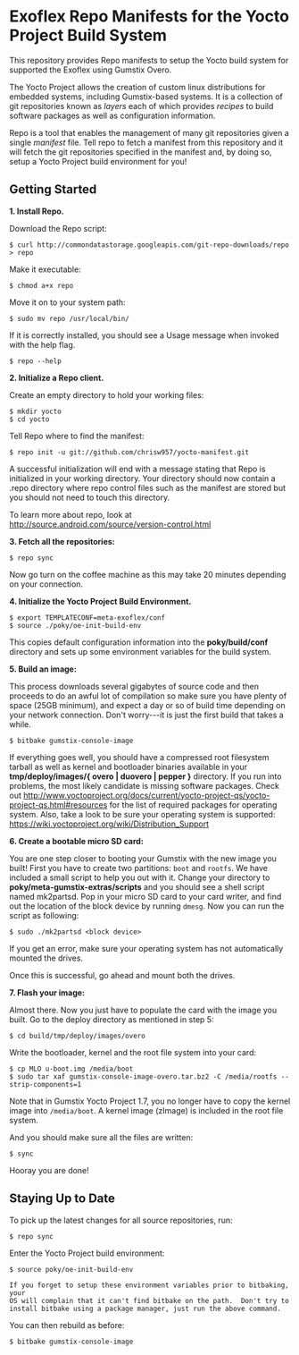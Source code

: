 Exoflex Repo Manifests for the Yocto Project Build System
=============================================
This repository provides Repo manifests to setup the Yocto build system for 
supported the Exoflex using Gumstix Overo.

The Yocto Project allows the creation of custom linux distributions for embedded
systems, including Gumstix-based systems.  It is a collection of git
repositories known as *layers* each of which provides *recipes* to build
software packages as well as configuration information.

Repo is a tool that enables the management of many git repositories given a 
single *manifest* file.  Tell repo to fetch a manifest from this repository and
it will fetch the git repositories specified in the manifest and, by doing so,
setup a Yocto Project build environment for you!

Getting Started
---------------
**1.  Install Repo.**

Download the Repo script:

    $ curl http://commondatastorage.googleapis.com/git-repo-downloads/repo > repo

Make it executable:

    $ chmod a+x repo

Move it on to your system path:

    $ sudo mv repo /usr/local/bin/

If it is correctly installed, you should see a Usage message when invoked
with the help flag.

    $ repo --help

**2.  Initialize a Repo client.**

Create an empty directory to hold your working files:

    $ mkdir yocto
    $ cd yocto

Tell Repo where to find the manifest:

    $ repo init -u git://github.com/chrisw957/yocto-manifest.git 

A successful initialization will end with a message stating that Repo is
initialized in your working directory. Your directory should now
contain a .repo directory where repo control files such as the manifest are
stored but you should not need to touch this directory.
   
To learn more about repo, look at http://source.android.com/source/version-control.html 

**3.  Fetch all the repositories:**

    $ repo sync

Now go turn on the coffee machine as this may take 20 minutes depending on
your connection.

**4.  Initialize the Yocto Project Build Environment.**

    $ export TEMPLATECONF=meta-exoflex/conf 
    $ source ./poky/oe-init-build-env

This copies default configuration information into the **poky/build/conf**
directory and sets up some environment variables for the build system.

**5.  Build an image:**

This process downloads several gigabytes of source code and then proceeds to
do an awful lot of compilation so make sure you have plenty of space (25GB
minimum), and expect a day or so of build time depending on your network
connection.  Don't worry---it is just the first build that takes a while.

    $ bitbake gumstix-console-image

If everything goes well, you should have a compressed root filesystem
tarball as well as kernel and bootloader binaries available in your
**tmp/deploy/images/{ overo | duovero | pepper }** directory.  If you run into problems, the most likely
candidate is missing software packages.  Check out
http://www.yoctoproject.org/docs/current/yocto-project-qs/yocto-project-qs.html#resources
for the list of required packages for operating system. Also, take
a look to be sure your operating system is supported:
https://wiki.yoctoproject.org/wiki/Distribution_Support


**6. Create a bootable micro SD card:**

You are one step closer to booting your Gumstix with the new image you built! 
First you have to create two partitions: `boot` and `rootfs`. We have included 
a small script to help you out with it. Change your directory to 
**poky/meta-gumstix-extras/scripts** and you should see a shell script named mk2partsd.
Pop in your micro SD card to your card writer, and find out the location of 
the block device by running `dmesg`. Now you can run the script as following:

    $ sudo ./mk2partsd <block device> 
    
If you get an error, make sure your operating system has not automatically mounted 
the drives. 

Once this is successful, go ahead and mount both the drives. 

**7. Flash your image:**

Almost there. Now you just have to populate the card with the image you built. 
Go to the deploy directory as mentioned in step 5:

    $ cd build/tmp/deploy/images/overo
    
Write the bootloader, kernel and the root file system into your card:

    $ cp MLO u-boot.img /media/boot
    $ sudo tar xaf gumstix-console-image-overo.tar.bz2 -C /media/rootfs --strip-components=1

Note that in Gumstix Yocto Project 1.7, you no longer have to copy the kernel image into `/media/boot`.
A kernel image (zImage) is included in the root file system.

And you should make sure all the files are written:

    $ sync

Hooray you are done!

Staying Up to Date
------------------
To pick up the latest changes for all source repositories, run:

    $ repo sync

Enter the Yocto Project build environment:

    $ source poky/oe-init-build-env

    If you forget to setup these environment variables prior to bitbaking, your 
    OS will complain that it can't find bitbake on the path.  Don't try to
    install bitbake using a package manager, just run the above command.

You can then rebuild as before:

    $ bitbake gumstix-console-image

